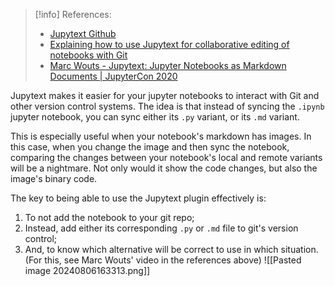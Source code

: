 > [!info] References:
> - [Jupytext Github](https://github.com/mwouts/jupytext)
> - [Explaining how to use Jupytext for collaborative editing of notebooks with Git](https://www.youtube.com/watch?v=J5yW-NEJp5Q)
> - [Marc Wouts - Jupytext: Jupyter Notebooks as Markdown Documents | JupyterCon 2020](https://www.youtube.com/watch?v=SDYdeVfMh48)

Jupytext makes it easier for your jupyter notebooks to interact with Git and other version control systems. The idea is that instead of syncing the `.ipynb` jupyter notebook, you can sync either its `.py` variant, or its `.md` variant.

This is especially useful when your notebook's markdown has images. In this case, when you change the image and then sync the notebook, comparing the changes between your notebook's local and remote variants will be a nightmare. Not only would it show the code changes, but also the image's binary code.

The key to being able to use the Jupytext plugin effectively is:
1. To not add the notebook to your git repo;
2. Instead, add either its corresponding `.py` or `.md` file to git's version control;
3. And, to know which alternative will be correct to use in which situation. 
   (For this, see Marc Wouts' video in the references above)
   ![[Pasted image 20240806163313.png]]
